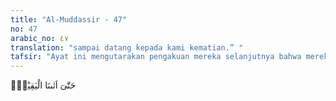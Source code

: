 ```yaml
---
title: "Al-Muddassir - 47"
no: 47
arabic_no: ٤٧
translation: "sampai datang kepada kami kematian.” "
tafsir: "Ayat ini mengutarakan pengakuan mereka selanjutnya bahwa mereka mendustakan hari kemudian. Artinya mereka mendustakan adanya hari hisab dan pembalasan atas segala perbuatan manusia, sampai datang kepada mereka keyakinan, yakni mati. Tegasnya mereka yakin dan melihat dengan mata kepala sendiri bahwa semuanya akan kembali kepada Allah di negeri akhirat.\n\nMaka tidak berguna lagi bagi mereka syafaat dari orang-orang yang memberi syafaat. Artinya kalau seseorang telah memiliki watak-watak seperti yang disebutkan dalam ayat di atas (tidak mengerjakan salat, tidak mau menghiraukan nafkah fakir-miskin, terlibat dalam perbuatan orang yang senang mencela, mendustakan kedatangan hari akhirat) syafaat (pertolongan) apa pun tidak berguna untuk menyelamatkan mereka dari siksaan api neraka. Sebab syafaat hanyalah berguna bagi yang berhak menerimanya."
---
```

حَتّٰىٓ اَتٰىنَا الْيَقِيْنُۗ